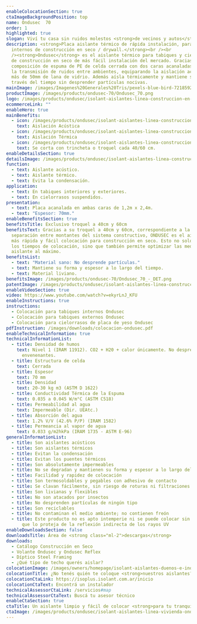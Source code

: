 ```yaml
---
enableColocationSection: true
ctaImageBackgroundPosition: top
name: Ondusec  70
order: 1
highlighted: true
slogan: Viví tu casa sin ruidos molestos <strong>de vecinos y autos</strong>
description: <strong>Placa aislante térmico de rápida instalación, para tabiques
  internos de construcción en seco / drywall.</strong><br /><br
  /><strong>Ondusec</strong> es el aislante térmico para tabiques y cielorrasos
  de construcción en seco de más fácil instalación del mercado. Gracias a su
  composición de espuma de PE de celda cerrada con dos caras acanaladas reduce
  la transmisión de ruidos entre ambientes, equiparando la aislación acústica de
  más de 50mm de lana de vidrio. Además aísla térmicamente y mantiene su forma a
  través del tiempo sin desprender partículas nocivas.
mainImage: /images/Imagenes%20Generales%20Tris/pexels-blue-bird-7218592_blz01w.jpg
productImage: /images/products/ondusec-70/Ondusec_70.png
logo: /images/products/ondusec/isolant-aislantes-linea-construccion-en-seco-ondusec-logo.webp
ecommerceLink: ""
enableHero: true
mainBenefits:
  - icon: /images/products/ondusec/isolant-aislantes-linea-construccion-en-seco-ondusec-beneficio-1.svg
    text: Aislación Acústica
  - icon: /images/products/ondusec/isolant-aislantes-linea-construccion-en-seco-ondusec-beneficio-2.svg
    text: Aislación Térmica
  - icon: /images/products/ondusec/isolant-aislantes-linea-construccion-en-seco-ondusec-beneficio-3.svg
    text: Se corta con trincheta o troquel cada 40/60 cm.
enableDetailsSection: true
detailsImage: /images/products/ondusec/isolant-aislantes-linea-construccion-en-seco-ondusec-imagen-detalle.jpg
function:
  - text: Aislante acústico.
  - text: Aislante térmico.
  - text: Evita la condensación.
application:
  - text: En tabiques interiores y exteriores.
  - text: En cielorrasos suspendidos.
presentation:
  - text: Placa acanalada en ambas caras de 1,2m x 2,4m.
  - text: "Espesor: 70mm."
enableBenefitsSection: true
benefitsTitle: Exclusivo troquel a 40cm y 60cm
benefitsText: Gracias a su troquel a 40cm y 60cm, correspondiente a la
  separación entre montantes del sistema constructivo, ONDUSEC es el aislante de
  más rápida y fácil colocación para construcción en seco. Esto no solo reduce
  los tiempos de colocación, sino que también permite optimizar las medidas del
  aislante al máximo.
benefitsList:
  - text: "Material sano: No desprende partículas."
  - text: Mantiene su forma y espesor a lo largo del tiempo.
  - text: Material liviano.
benefitsImage: /images/products/ondusec-70/Ondusec_70_-_DET.png
patentImage: /images/products/ondusec/isolant-aislantes-linea-construccion-en-seco-ondusec-patente.png
enableVideoSection: true
video: https://www.youtube.com/watch?v=ekyrLnJ_KFU
enableInstructions: true
instructions:
  - Colocación para tabiques internos Ondusec
  - Colocación para tabiques externos Ondusec
  - Colocación para cielorrasos de placa de yeso Ondusec
pdfInstruction: /images/downloads/colocacion-ondusec.pdf
enableTechnicalInformation: true
technicalInformationList:
  - title: Densidad de humos
    text: Nivel 1 (IRAM 11912). CO2 + H20 + calor únicamente. No desprende gases
      envenenantes.
  - title: Estructura de celda
    text: Cerrada
  - title: Espesor
    text: 70 mm
  - title: Densidad
    text: 20-30 kg m3 (ASTM D 1622)
  - title: Conductividad Térmica de la Espuma
    text: 0.035 a 0.045 W/m°C (ASTM C518)
  - title: Permeabilidad al agua
    text: Impermeable (Dir. UEAtc.)
  - title: Absorción del agua
    text: 1.2% V/V (42.6% P/P) (IRAM 1582)
  - title: Permeancia al vapor de agua
    text: 0.033 g/m2hkPa (IRAM 1735 - ASTM E-96)
generalInformationList:
  - title: Son aislantes acústicos
  - title: Son aislantes térmicos
  - title: Evitan la condensación
  - title: Evitan los puentes térmicos
  - title: Son absolutamente impermeables
  - title: No se degradan y mantienen su forma y espesor a lo largo del tiempo
  - title: Facilidad y rapidez de colocación
  - title: Son termosoldables y pegables con adhesivo de contacto
  - title: Se clavan fácilmente, sin riesgo de roturas ni filtraciones
  - title: Son livianas y flexibles
  - title: No son atacados por insectos
  - title: No desprenden partículas de ningún tipo
  - title: Son reciclables
  - title: No contaminan el medio ambiente; no contienen freón
  - title: Este producto no es apto intemperie ni se puede colocar sin un cielorraso
      que lo proteja de la reflexión indirecta de los rayos UV
enableDownloadsSection: false
downloadsTitle: Área de <strong class="ml-2">descargas</strong>
downloads:
  - Catálogo Construcción en Seco
  - Volante Ondusec y Ondusec Reflex
  - Díptico Steel Framing
  - ¿Qué tipo de techo querés aislar?
colocationImage: /images/owners/homepage/isolant-aislantes-duenos-e-inquilinos-isoplus-colocation.jpg
colocationTitle: ¿No tenés quién te coloque <strong>nuestros aislantes?</strong>
colocationCtaLink: https://isoplus.isolant.com.ar/inicio
colocationCtaText: Encontrá un instalador
technicalAssessorCtaLink: /servicios#map
technicalAssessorCtaText: Buscá tu asesor técnico
enableCtaSection: true
ctaTitle: Un aislante limpio y fácil de colocar <strong>para tu tranquilidad</strong>
ctaImage: /images/products/ondusec/isolant-aislantes-linea-vivienda-ondusec-imagen-cta.jpg
---
```

